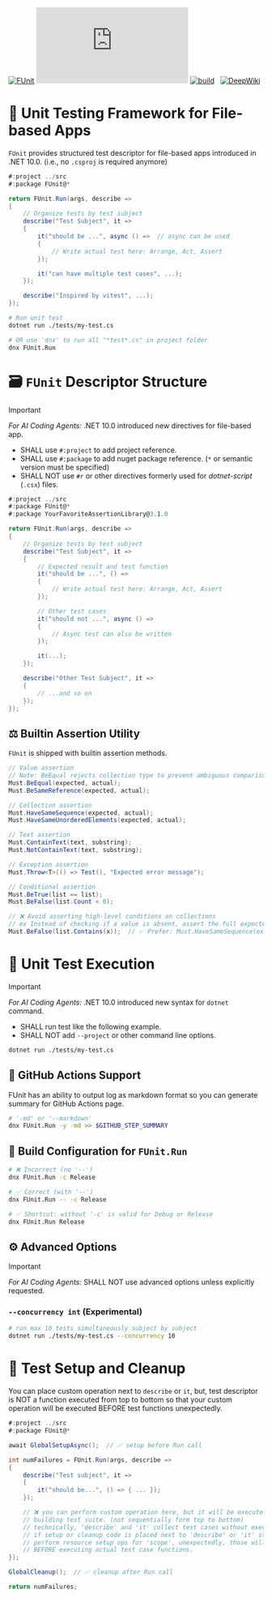 [![FUnit](https://img.shields.io/nuget/vpre/FUnit?label=FUnit)](https://www.nuget.org/packages/FUnit)
[![FUnit.Run](https://img.shields.io/nuget/vpre/FUnit.Run?label=FUnit.Run)](https://www.nuget.org/packages/FUnit.Run)
[![build](https://github.com/sator-imaging/FUnit/actions/workflows/build.yml/badge.svg)](https://github.com/sator-imaging/FUnit/actions/workflows/build.yml)
&nbsp;
[![DeepWiki](https://deepwiki.com/badge.svg)](https://deepwiki.com/sator-imaging/FUnit)





# 🔬 Unit Testing Framework for File-based Apps

`FUnit` provides structured test descriptor for file-based apps introduced in .NET 10.0. (i.e., no `.csproj` is required anymore)

```cs
#:project ../src
#:package FUnit@*

return FUnit.Run(args, describe =>
{
    // Organize tests by test subject
    describe("Test Subject", it =>
    {
        it("should be ...", async () =>  // async can be used
        {
            // Write actual test here: Arrange, Act, Assert
        });

        it("can have multiple test cases", ...);
    });

    describe("Inspired by vitest", ...);
});
```


```bash
# Run unit test
dotnet run ./tests/my-test.cs

# OR use 'dnx' to run all "*test*.cs" in project folder
dnx FUnit.Run
```





# 🗃️ `FUnit` Descriptor Structure

> [!IMPORTANT]
> *For AI Coding Agents:* .NET 10.0 introduced new directives for file-based app.
> - SHALL use `#:project` to add project reference.
> - SHALL use `#:package` to add nuget package reference. (`*` or semantic version must be specified)
> - SHALL NOT use `#r` or other directives formerly used for *dotnet-script* (`.csx`) files.

```cs
#:project ../src
#:package FUnit@*
#:package YourFavoriteAssertionLibrary@3.1.0

return FUnit.Run(args, describe =>
{
    // Organize tests by test subject
    describe("Test Subject", it =>
    {
        // Expected result and test function
        it("should be ...", () =>
        {
            // Write actual test here: Arrange, Act, Assert
        });

        // Other test cases
        it("should not ...", async () =>
        {
            // Async test can also be written
        });

        it(...);
    });

    describe("Other Test Subject", it =>
    {
        // ...and so on
    });
});
```



## ⚖️ Builtin Assertion Utility

`FUnit` is shipped with builtin assertion methods.

```cs
// Value assertion
// Note: BeEqual rejects collection type to prevent ambiguous comparisons
Must.BeEqual(expected, actual);
Must.BeSameReference(expected, actual);

// Collection assertion
Must.HaveSameSequence(expected, actual);
Must.HaveSameUnorderedElements(expected, actual);

// Text assertion
Must.ContainText(text, substring);
Must.NotContainText(text, substring);

// Exception assertion
Must.Throw<T>(() => Test(), "Expected error message");

// Conditional assertion
Must.BeTrue(list == list);
Must.BeFalse(list.Count < 0);

// ❌ Avoid asserting high-level conditions on collections
// ex Instead of checking if a value is absent, assert the full expected content
Must.BeFalse(list.Contains(x));  // ✅ Prefer: Must.HaveSameSequence(expectedList, actualList)
```





# 🧪 Unit Test Execution

> [!IMPORTANT]
> *For AI Coding Agents:* .NET 10.0 introduced new syntax for `dotnet` command.
> - SHALL run test like the following example.
> - SHALL NOT add `--project` or other command line options.

```bash
dotnet run ./tests/my-test.cs
```


## 🐙 GitHub Actions Support

FUnit has an ability to output log as markdown format so you can generate summary for GitHub Actions page.

```bash
# '-md' or '--markdown'
dnx FUnit.Run -y -md >> $GITHUB_STEP_SUMMARY
```


## 🔨 Build Configuration for `FUnit.Run`

```bash
# ❌ Incorrect (no '--')
dnx FUnit.Run -c Release

# ✅ Correct (with '--')
dnx FUnit.Run -- -c Release

# ✅ Shortcut: without '-c' is valid for Debug or Release
dnx FUnit.Run Release
```


## ⚙ Advanced Options

> [!IMPORTANT]
> *For AI Coding Agents:* SHALL NOT use advanced options unless explicitly requested.


### `--concurrency int` (Experimental)

```bash
# run max 10 tests simultaneously subject by subject
dotnet run ./tests/my-test.cs --concurrency 10
```





# 🧾 Test Setup and Cleanup

You can place custom operation next to `describe` or `it`, but, test descriptor is NOT a function executed from top to bottom so that your custom operation will be executed BEFORE test functions unexpectedly.

```cs
#:project ../src
#:package FUnit@*

await GlobalSetupAsync();  // ✅ setup before Run call

int numFailures = FUnit.Run(args, describe =>
{
    describe("Test subject", it =>
    {
        it("should be...", () => { ... });
    });

    // ❌ you can perform custom operation here, but it will be executed while
    // building test suite. (not sequentially form top to bottom)
    // technically, 'describe' and 'it' collect test cases without executing test.
    // if setup or cleanup code is placed next to 'describe' or 'it' statements to
    // perform resource setup ops for 'scope', unexpectedly, those will be invoked
    // BEFORE executing actual test case functions.
});

GlobalCleanup();  // ✅ cleanup after Run call

return numFailures;
```
